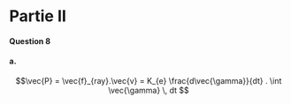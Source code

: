 # Partie II
#### Question 8
#### a.
$$\vec{P} = \vec{f}_{ray}.\vec{v} = K_{e} \frac{d\vec{\gamma}}{dt}  . \int \vec{\gamma} \, dt $$